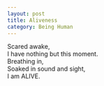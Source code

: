 ```yaml
---
layout: post
title: Aliveness
category: Being Human 
---
```


Scared awake,  
I have nothing but this moment.  
Breathing in,  
Soaked in sound and sight,  
I am ALIVE.

